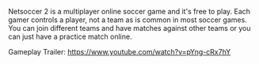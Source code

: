 Netsoccer 2 is a multiplayer online soccer game and it's free to play. Each gamer controls a player, not a team as is common in most soccer games. You can join different teams and have matches against other teams or you can just have a practice match online.

Gameplay Trailer:
https://www.youtube.com/watch?v=pYng-cRx7hY
